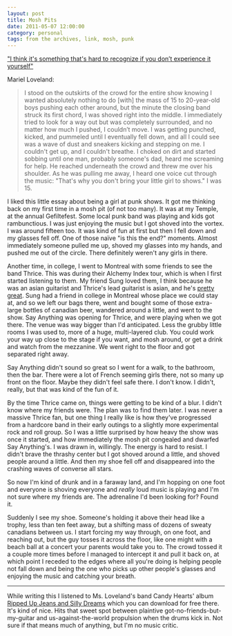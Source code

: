 ```yaml
---
layout: post
title: Mosh Pits
date: 2011-05-07 12:00:00
category: personal
tags: from the archives, link, mosh, punk
---
```


["I think it's something that's hard to recognize if you don’t experience it yourself"](http://ilivesweat.tumblr.com/post/4392390572/i-think-its-something-thats-hard-to-recognize-if-you)

Mariel Loveland:

> I stood on the outskirts of the crowd for the entire show knowing I wanted absolutely nothing to do [with] the mass of 15 to 20-year-old boys pushing each other around, but the minute the closing band struck its first chord, I was shoved right into the middle. I immediately tried to look for a way out but was completely surrounded, and no matter how much I pushed, I couldn’t move.  I was getting punched, kicked, and pummeled until I eventually fell down, and all I could see was a wave of dust and sneakers kicking and stepping on me. I couldn't get up, and I couldn't breathe. I choked on dirt and started sobbing until one man, probably someone's dad, heard me screaming for help. He reached underneath the crowd and threw me over his shoulder.  As he was pulling me away, I heard one voice cut through the music: "That's why you don't bring your little girl to shows." I was 15.

I liked this little essay about being a girl at punk shows. It got me thinking back on my first time in a mosh pit (of not too many). It was at my Temple, at the annual Gefiltefest. Some local punk band was playing and kids got rambunctious. I was just enjoying the music but I got shoved into the vortex. I was around fifteen too. It was kind of fun at first but then I fell down and my glasses fell off. One of those naïve "is this the end?" moments. Almost immediately someone pulled me up, shoved my glasses into my hands, and pushed me out of the circle. There definitely weren't any girls in there.

Another time, in college, I went to Montreal with some friends to see the band Thrice. This was during their Alchemy Index tour, which is when I first started listening to them. My friend Sung loved them, I think because he was an asian guitarist and Thrice's lead guitarist is asian, and he's [pretty great](http://www.youtube.com/watch?v=_9nWJ2Ek1YY). Sung had a friend in college in Montreal whose place we could stay at, and so we left our bags there, went and bought some of those extra-large bottles of canadian beer, wandered around a little, and went to the show. Say Anything was opening for Thrice, and were playing when we got there. The venue was way bigger than I'd anticipated. Less the grubby little rooms I was used to, more of a huge, multi-layered club. You could work your way up close to the stage if you want, and mosh around, or get a drink and watch from the mezzanine. We went right to the floor and got separated right away.

Say Anything didn't sound so great so I went for a walk, to the bathroom, then the bar. There were a lot of French seeming girls there, not so many up front on the floor. Maybe they didn't feel safe there. I don't know. I didn't, really, but that was kind of the fun of it.

By the time Thrice came on, things were getting to be kind of a blur. I didn't know where my friends were. The plan was to find them later. I was never a massive Thrice fan, but one thing I really like is how they've progressed from a hardcore band in their early outings to a slightly more experimental rock and roll group. So I was a little surprised by how heavy the show was once it started, and how immediately the mosh pit congealed and dwarfed Say Anything's. I was drawn in, willingly. The energy is hard to resist. I didn't brave the thrashy center but I got shoved around a little, and shoved people around a little. And then my shoe fell off and disappeared into the crashing waves of converse all stars.

So now I'm kind of drunk and in a faraway land, and I'm hopping on one foot and everyone is shoving everyone and _really_ loud music is playing and I'm not sure where my friends are. The adrenaline I'd been looking for? Found it.

Suddenly I see my shoe. Someone's holding it above their head like a trophy, less than ten feet away, but a shifting mass of dozens of sweaty canadians between us. I start forcing my way through, on one foot, and reaching out, but the guy tosses it across the floor, like one might with a beach ball at a concert your parents would take you to. The crowd tossed it a couple more times before I managed to intercept it and pull it back on, at which point I receded to the edges where all you're doing is helping people not fall down and being the one who picks up other people's glasses and enjoying the music and catching your breath.

* * *

While writing this I listened to Ms. Loveland's band Candy Hearts' album [Ripped Up Jeans and Silly Dreams](http://www.deathtofalsehoperecords.com/downloads/dtfh102.html) which you can download for free there. It's kind of nice. Hits that sweet spot between plaintive got-no-friends-but-my-guitar and us-against-the-world propulsion when the drums kick in. Not sure if that means much of anything, but I'm no music critic.
